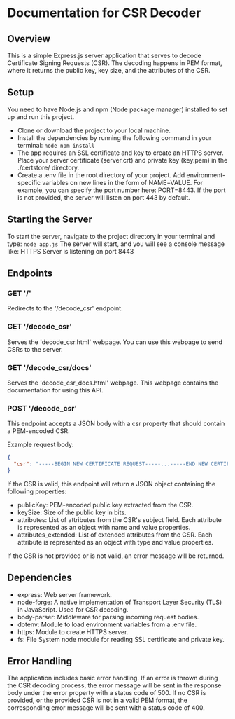 # Documentation for CSR Decoder
## Overview
This is a simple Express.js server application that serves to decode Certificate Signing Requests (CSR). The decoding happens in PEM format, where it returns the public key, key size, and the attributes of the CSR.

## Setup
You need to have Node.js and npm (Node package manager) installed to set up and run this project.

- Clone or download the project to your local machine.
- Install the dependencies by running the following command in your terminal: ```node npm install```
- The app requires an SSL certificate and key to create an HTTPS server. Place your server certificate (server.crt) and private key (key.pem) in the ./certstore/ directory.
- Create a .env file in the root directory of your project. Add environment-specific variables on new lines in the form of NAME=VALUE. For example, you can specify the port number here: PORT=8443. If the port is not provided, the server will listen on port 443 by default.

## Starting the Server
To start the server, navigate to the project directory in your terminal and type: ```node app.js```
The server will start, and you will see a console message like: HTTPS Server is listening on port 8443

## Endpoints

### GET '/'
Redirects to the '/decode_csr' endpoint.

### GET '/decode_csr'
Serves the 'decode_csr.html' webpage. You can use this webpage to send CSRs to the server.

### GET '/decode_csr/docs'
Serves the 'decode_csr_docs.html' webpage. This webpage contains the documentation for using this API.

### POST '/decode_csr'
This endpoint accepts a JSON body with a csr property that should contain a PEM-encoded CSR.

Example request body:

```json
{
  "csr": "-----BEGIN NEW CERTIFICATE REQUEST-----...-----END NEW CERTIFICATE REQUEST-----"
}
```

If the CSR is valid, this endpoint will return a JSON object containing the following properties:

- publicKey: PEM-encoded public key extracted from the CSR.
- keySize: Size of the public key in bits.
- attributes: List of attributes from the CSR's subject field. Each attribute is represented as an object with name and value properties.
- attributes_extended: List of extended attributes from the CSR. Each attribute is represented as an object with type and value properties.

If the CSR is not provided or is not valid, an error message will be returned.

## Dependencies
- express: Web server framework.
- node-forge: A native implementation of Transport Layer Security (TLS) in JavaScript. Used for CSR decoding.
- body-parser: Middleware for parsing incoming request bodies.
- dotenv: Module to load environment variables from a .env file.
- https: Module to create HTTPS server.
- fs: File System node module for reading SSL certificate and private key.

## Error Handling
The application includes basic error handling. If an error is thrown during the CSR decoding process, the error message will be sent in the response body under the error property with a status code of 500. If no CSR is provided, or the provided CSR is not in a valid PEM format, the corresponding error message will be sent with a status code of 400.